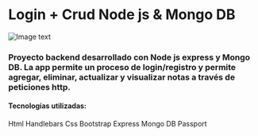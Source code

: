 # Login + Crud Node js & Mongo DB

![Image text](https://i.postimg.cc/dVbdrXbf/Noytes-app.png)

### Proyecto backend desarrollado con Node js express y Mongo DB. La app permite un proceso de login/registro y permite agregar, eliminar, actualizar y visualizar notas a través de peticiones http.

#### Tecnologías utilizadas:
Html
Handlebars
Css
Bootstrap
Express
Mongo DB 
Passport

